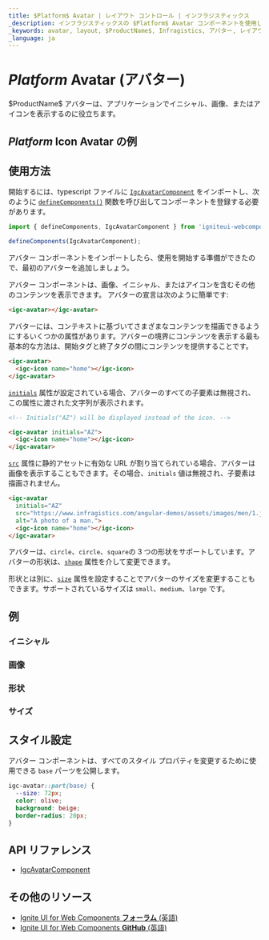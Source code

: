 ```yaml
---
title: $Platform$ Avatar | レイアウト コントロール | インフラジスティックス
_description: インフラジスティックスの $Platform$ Avatar コンポーネントを使用して、画像、アイコン、またはイニシャルを表示します。
_keywords: avatar, layout, $ProductName$, Infragistics, アバター, レイアウト, インフラジスティックス
_language: ja
---
```


# $Platform$ Avatar (アバター)

<p class="highlight">$ProductName$ アバターは、アプリケーションでイニシャル、画像、またはアイコンを表示するのに役立ちます。</p>
<div class="divider"></div>

## $Platform$ Icon Avatar の例

<code-view style="height: 50px"
           data-demos-base-url="{environment:dvDemosBaseUrl}"
           iframe-src="{environment:dvDemosBaseUrl}/layouts/avatar-icon"
           alt="$Platform$ Avatar の例"
           github-src="layouts/avatar/icon">
</code-view>

<div class="divider--half"></div>

## 使用方法

開始するには、typescript ファイルに [`IgcAvatarComponent`](https://www.infragistics.com/products/ignite-ui-web-components/docs/typescript/latest/classes/IgcAvatarComponent.html) をインポートし、次のように [`defineComponents()`](https://www.infragistics.com/products/ignite-ui-web-components/docs/typescript/latest/index.html#defineComponents) 関数を呼び出してコンポーネントを登録する必要があります。

```ts
import { defineComponents, IgcAvatarComponent } from 'igniteui-webcomponents'; 

defineComponents(IgcAvatarComponent);
```

アバター コンポーネントをインポートしたら、使用を開始する準備ができたので、最初のアバターを追加しましょう。

アバター コンポーネントは、画像、イニシャル、またはアイコンを含むその他のコンテンツを表示できます。
アバターの宣言は次のように簡単です:

```html
<igc-avatar></igc-avatar>
```

アバターには、コンテキストに基づいてさまざまなコンテンツを描画できるようにするいくつかの属性があります。アバターの境界にコンテンツを表示する最も基本的な方法は、開始タグと終了タグの間にコンテンツを提供することです。

```html
<igc-avatar>
  <igc-icon name="home"></igc-icon>
</igc-avatar>
```

[`initials`](https://www.infragistics.com/products/ignite-ui-web-components/docs/typescript/latest/classes/IgcAvatarComponent.html#initials) 属性が設定されている場合、アバターのすべての子要素は無視され、この属性に渡された文字列が表示されます。


```html
<!-- Initials("AZ") will be displayed instead of the icon. -->

<igc-avatar initials="AZ">
  <igc-icon name="home"></igc-icon>
</igc-avatar>
```

[`src`](https://www.infragistics.com/products/ignite-ui-web-components/docs/typescript/latest/classes/IgcAvatarComponent.html#src) 属性に静的アセットに有効な URL が割り当てられている場合、アバターは画像を表示することもできます。その場合、`initials` 値は無視され、子要素は描画されません。

```html
<igc-avatar 
  initials="AZ"
  src="https://www.infragistics.com/angular-demos/assets/images/men/1.jpg"
  alt="A photo of a man.">
  <igc-icon name="home"></igc-icon>
</igc-avatar>
```

アバターは、`circle`、`circle`、`square`の 3 つの形状をサポートしています。アバターの形状は、[`shape`](https://www.infragistics.com/products/ignite-ui-web-components/docs/typescript/latest/classes/IgcAvatarComponent.html#shape) 属性を介して変更できます。

形状とは別に、[`size`](https://www.infragistics.com/products/ignite-ui-web-components/docs/typescript/latest/classes/IgcAvatarComponent.html#size) 属性を設定することでアバターのサイズを変更することもできます。サポートされているサイズは `small`、`medium`、`large` です。

## 例

### イニシャル

<code-view style="height: 50px"
           data-demos-base-url="{environment:dvDemosBaseUrl}"
           iframe-src="{environment:dvDemosBaseUrl}/layouts/avatar-initials"
           alt="$Platform$ Avatar の例"
           github-src="layouts/avatar/initials">
</code-view>

### 画像

<code-view style="height: 50px"
           data-demos-base-url="{environment:dvDemosBaseUrl}"
           iframe-src="{environment:dvDemosBaseUrl}/layouts/avatar-image"
           alt="$Platform$ Avatar の例"
           github-src="layouts/avatar/image">
</code-view>

### 形状

<code-view style="height: 50px"
           data-demos-base-url="{environment:dvDemosBaseUrl}"
           iframe-src="{environment:dvDemosBaseUrl}/layouts/avatar-shape"
           alt="$Platform$ Avatar の例"
           github-src="layouts/avatar/shape">
</code-view>

### サイズ

<code-view style="height: 100px"
           data-demos-base-url="{environment:dvDemosBaseUrl}"
           iframe-src="{environment:dvDemosBaseUrl}/layouts/avatar-size"
           alt="$Platform$ Avatar の例"
           github-src="layouts/avatar/size">
</code-view>

## スタイル設定

アバター コンポーネントは、すべてのスタイル プロパティを変更するために使用できる `base` パーツを公開します。

```css
igc-avatar::part(base) {
  --size: 72px;
  color: olive;
  background: beige;
  border-radius: 20px;
}
```

## API リファレンス

* [IgcAvatarComponent](https://www.infragistics.com/products/ignite-ui-web-components/docs/typescript/latest/classes/IgcAvatarComponent.html)


## その他のリソース

<div class="divider--half"></div>

* [Ignite UI for Web Components **フォーラム** (英語)](https://www.infragistics.com/community/forums/f/ignite-ui-for-web-components)
* [Ignite UI for Web Components **GitHub** (英語)](https://github.com/IgniteUI/igniteui-webcomponents)
